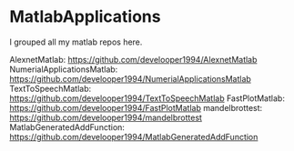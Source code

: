 # MatlabApplications
I grouped all my matlab repos here.

AlexnetMatlab: https://github.com/develooper1994/AlexnetMatlab
NumerialApplicationsMatlab: https://github.com/develooper1994/NumerialApplicationsMatlab
TextToSpeechMatlab: https://github.com/develooper1994/TextToSpeechMatlab
FastPlotMatlab: https://github.com/develooper1994/FastPlotMatlab
mandelbrottest: https://github.com/develooper1994/mandelbrottest
MatlabGeneratedAddFunction: https://github.com/develooper1994/MatlabGeneratedAddFunction
